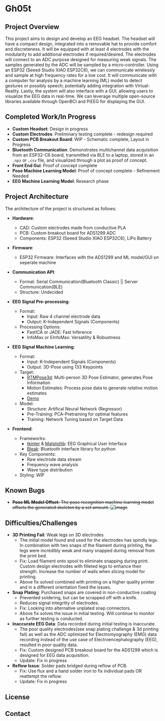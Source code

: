 # Gh05t

## Project Overview

This project aims to design and develop an EEG headset. The headset will have a compact design, integrated into a removable hat to provide comfort and discreteness. It will be equipped with at least 4 electrodes with the modularity to add additional electrodes if required/desired. The electrodes will connect to an ADC purpose designed for measuring weak signals. The samples generated by the ADC will be sampled by a micro-controller. Using an ESP32 (Seeed Studio XIAO ESP32C6), we can communicate wirelessly and sample at high frequency rates for a low cost. It will communicate with a computer for analysis by a machine learning (ML) model to detect gestures or possibly speech; potentially adding integration with Virtual-Reality. Lastly, the system will also interface with a GUI, allowing users to visualize the EEG data in real-time. We can leverage multiple open-source libraries available through OpenBCI and PiEEG for displaying the GUI.

## Completed Work/In Progress

- **Custom Headset**: Design in progress
- **Custom Electrodes**: Preliminary testing complete - redesign required
- **Custom PCB Breakout Board**: WIP - Schematic complete, Layout in Progress
- **Bluetooth Communication**: Demonstrates multichannel data acquisition from an ESP32-C6 board, transmitted via BLE to a laptop, stored in an `.npz` or `.csv` file, and visualized through a plot as proof of concept.
- **Front End Gui**: Proof of concept complete
- **Pose Machine Learning Model**: Proof of concept complete - Refinement Needed
- **EEG Machine Learning Model**: Research phase

## Project Architecture

The architecture of the project is structured as follows:

- **Hardware**:
  - CAD: Custom electrodes made from conductive PLA
  - PCB: Custom breakout board for ADS1299 ADC
  - Components: ESP32 (Seeed Studio XIAO ESP32C6), LiPo Battery

- **Firmware**:
  - ESP32 Firmware: Interfaces with the ADS1299 and ML model/GUI on seperate machine
  
- **Communication API**:
  - Format: Serial Communication(Bluetooth Classic) || Server Communication(BLE)
  - Structure: Undecided

- **EEG Signal Pre-processing**:
  - Format:
    - Input: Raw 4 channel electrode data
    - Output: K-Independent Signals (Components)
  - Processing Options:
    - FastICA or JADE: Fast Inference
    - InfoMax or EInfoMax: Versatility & Robustness

- **EEG Signal Machine Learning**:
  - Format:
    - Input: K-Independent Signals (Components)
    - Output: 3D-Pose using 133 Keypoints
  - Target:
    - [RTMPose3d](https://github.com/open-mmlab/mmpose/tree/main/projects/rtmpose3d): Multi-person 3D Pose Estimator, generates Pose Information
    - Motion Estimates: Process pose data to generate *relative* motion estimates
    - [Demo](./pose-recognition/DEMO_GH05T.mp4)
  - Model:
    - Structure: Artifical Neural Network (Regressor)
    - Pre-Training: PCA-Pretraining for optimal features
    - Training: Network Tuning based on Target Data

- **Frontend**:
  - Frameworks:
    - [tkinter](https://docs.python.org/3/library/tkinter.html) & [Matplotlib](https://matplotlib.org/): EEG Graphical User Interface
    - [Bleak](https://pypi.org/project/bleak/): Bluetooth interface library for python
  - Key Components:
    - Raw electrode data stream
    - Frequency wave analysis
    - Wave type distribution
  - Styling: WIP

## Known Bugs

- ~~**Pose ML Model Offset**: The pose recognition machine learning model offsets the generated skeleton by a set amount. ![image](https://github.com/user-attachments/assets/c28c0a2e-da3d-4fa4-a920-4a78a1bb0804)~~

## Difficulties/Challenges

- **3D Printing Fail**: Weak legs on 3D electrodes
  - The initial model found and used for the electrodes has spindly legs. In combination with two snaps of the filament during printing, the legs were incredibly weak and many snapped during removal from the print bed.
  - Fix: Load filament onto spool to eliminate snapping during print. Custom design electrodes with filleted legs to enhance their strength. Increase the number of walls when slicing model for printing.
  - Above fix solved combined with printing on a higher quality printer and in a different orientation fixed the issues. 
- **Snap Plating**: Purchased snaps are covered in non-conductive coating
  - Prevented soldering, but can be scrapped off with a knife.
  - Reduces signal integritty of electrodes.
  - Fix: Looking into alternative unplated snap connectors.
  - Above fix solves the issue in initial testing. Will continue to monitor as further testing is conducted.
- **Inaccurate EEG Data**: Data recorded during initial testing is inaccurate.
  - The poor quality electrodes(see snap plating challenge & 3d printing fail) as well as the ADC optimized for Electromyography (EMG) data recording instead of the use case of Electroencephalography (EEG), resulted in poor quality data.
  - Fix: Custom designed PCB breakout board for the ADS1299 which is designed for EEG data acquisition.
  - Update: Fix in progress
- **Reflow Issus**: Solder pads bridged during reflow of PCB.
  - Fix: Use flux and a hand solder iron to fix individual pads OR reattempt the reflow.
  - Update: Fix in progress

## License

## Contact
